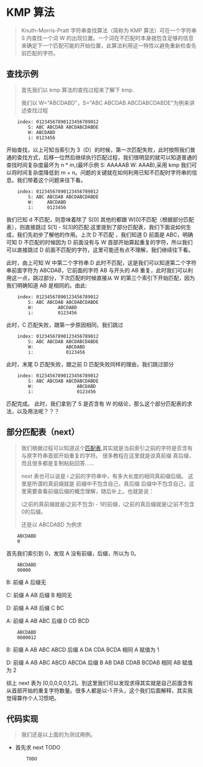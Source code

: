 # KMP 算法

> Knuth-Morris-Pratt 字符串查找算法（简称为 KMP 算法）可在一个字符串 S 内查找一个词 W 的出现位置。一个词在不匹配时本身就包含足够的信息来确定下一个匹配可能的开始位置，此算法利用这一特性以避免重新检查先前匹配的字符。

## 查找示例

> 首先我们以 kmp 算法的查找过程来了解下 kmp.
>
> 我们以 W="ABCDABD"，S="ABC ABCDAB ABCDABCDABDE"为例来讲述查找过程

```
    index: 01234567890123456789012
        S: ABC ABCDAB ABCDABCDABDE
        W: ABCDABD
        i: 0123456
```

开始查找，以上可知当索引为 3（D）的时候，第一次匹配失败，此时按照我们普通的查找方式，后移一位然后继续执行匹配过程，我们很明显的就可以知道普通的查找时间复杂度最坏为 n \* m,(最坏示例 S: AAAAAB W: AAAB),采用 kmp 我们可以将时间复杂度降低到 m + n。问题的关键就在如何利用已知不匹配时字符串的信息。我们带着这个问题来往下看。

```
    index: 01234567890123456789012
        S: ABC ABCDAB ABCDABCDABDE
        W:     ABCDABD
        i:     0123456
```

我们已知 d 不匹配，则意味着除了 S[0] 其他的都跟 W[0]不匹配（根据部分匹配表），则直接跳过 S[1] - S[3]的匹配.这里提到了部分匹配表，我们下面说如何生成，我们先初步了解他的作用。上次 D 不匹配 ，我们知道 D 前面是 ABC，明确可知 D 不匹配的时候因为 D 前面没有与 W 首部开始算起重复的字符，所以我们可以直接跳过 D 前面不匹配的字符，这里可能还有点不理解，我们继续往下看。

此时，由上可知 W 中第二个字符串 D 此时不匹配，这是我们可以知道第二个字符串前面字符为 ABCDAB，它前面的字符 AB 与开头的 AB 重复，此时我们可以利用这一点，跳过部分，下次匹配的时候直接从 W 的第三个索引下开始匹配，因为我们明确知道 AB 是相同的。由此:

```
    index: 01234567890123456789012
        S: ABC ABCDAB ABCDABCDABDE
        W:         ABCDABD
        i:         0123456
```

此时，C 匹配失败，跟第一步原因相同，我们跳过

```
    index: 01234567890123456789012
        S: ABC ABCDAB ABCDABCDABDE
        W:            ABCDABD
        i:            0123456
```

此时，末尾 D 匹配失败，跟之前 D 匹配失败同样的理由，我们跳过部分

```
    index: 01234567890123456789012
        S: ABC ABCDAB ABCDABCDABDE
        W:                ABCDABD
        i:                0123456
```

匹配完成。
此时，我们拿到了 S 是否含有 W 的结论，那么这个部分匹配表的求法，以及用法呢？？？

## <span name = "indextable">部分匹配表（next）</span>

> 我们根据过程可以知道这个[匹配表](/2021/kmp.md#bu-fen-pi-pei-biao-next),其实就是当前索引之前的字符是否含有与原字符串首部开始重复的字符。
> 很多教程在这里就是说真前缀 真后缀，而且很多都是复制粘贴回答......
> 
> next 表也可以说是 i 之前的字符串中，有多大长度的相同真前缀后缀。
> 这里是所谓的真前缀就是 前缀中不包含自己，真后缀 后缀中不包含自己，这里需要查看前缀后缀的概念理解，随后补上。也就是说：
> 
> i之前的真前缀就是i之前不包含i - 1的前缀，i之前的真后缀就是i之前不包含0的后缀。
>
> 还是以 ABCDABD 为例求

```
    ABCDABD
    0
```

首先我们索引到 0，发现 A 没有前缀，后缀，所以为 0。

```
    ABCDABD
    00000
```

B: 前缀 A 后缀无

C: 前缀 A AB 后缀 B 相同无

D: 前缀 A AB 后缀 C BC

A: 前缀 A AB ABC 后缀 D CD BCD

```
    ABCDABD
    0000012
```

B: 前缀 A AB ABC ABCD 后缀 A DA CDA BCDA 相同 A 赋值为 1

D: 前缀 A AB ABC ABCD ABCDA 后缀 B AB DAB CDAB BCDAB 相同 AB 赋值为 2

综上 next 表为 [0,0,0,0,0,1,2]。到这里我们可以发现求得其实就是自己前面含有从首部开始的重复字符数量。很多人都是以-1 开头，这个我们后面解释，其实我觉得算作个人习惯吧。

## 代码实现

> 我们还是以上面的为测试用例。

-   首先求 next TODO
    ```
        TODO
    ```
